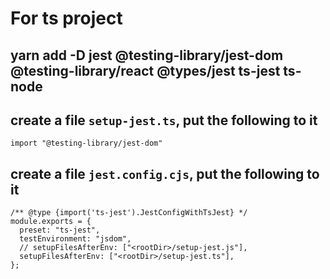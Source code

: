 # For ts project

## yarn add -D jest @testing-library/jest-dom @testing-library/react @types/jest ts-jest ts-node

## create a file `setup-jest.ts`, put the following to it

``` import "@testing-library/jest-dom" ```

## create a file `jest.config.cjs`, put the following to it

```
/** @type {import('ts-jest').JestConfigWithTsJest} */
module.exports = {
  preset: "ts-jest",
  testEnvironment: "jsdom",
  // setupFilesAfterEnv: ["<rootDir>/setup-jest.js"],
  setupFilesAfterEnv: ["<rootDir>/setup-jest.ts"],
};
```
